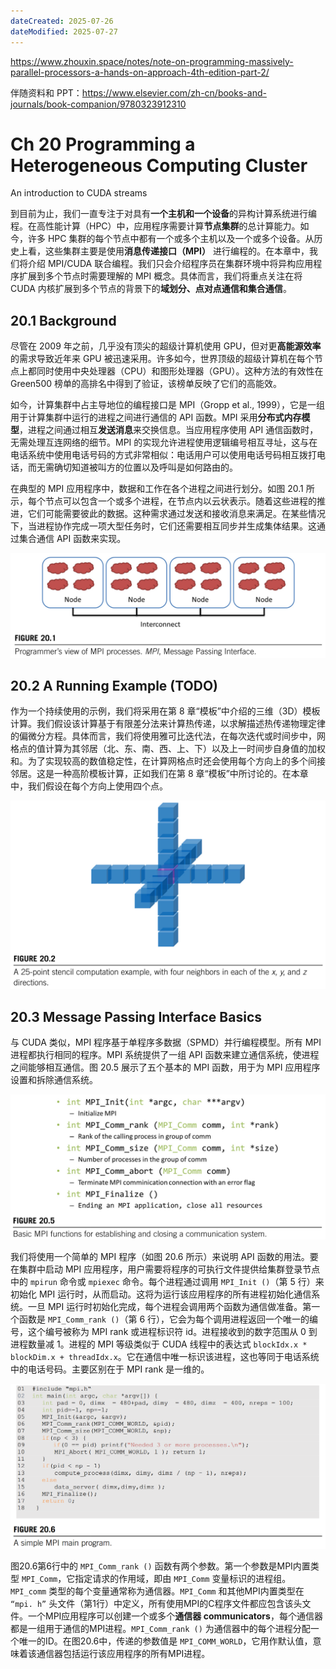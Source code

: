```yaml
---
dateCreated: 2025-07-26
dateModified: 2025-07-27
---
```


https://www.zhouxin.space/notes/note-on-programming-massively-parallel-processors-a-hands-on-approach-4th-edition-part-2/

伴随资料和 PPT：https://www.elsevier.com/zh-cn/books-and-journals/book-companion/9780323912310

# Ch 20 Programming a Heterogeneous Computing Cluster

An introduction to CUDA streams

到目前为止，我们一直专注于对具有**一个主机和一个设备**的异构计算系统进行编程。在高性能计算（HPC）中，应用程序需要计算**节点集群**的总计算能力。如今，许多 HPC 集群的每个节点中都有一个或多个主机以及一个或多个设备。从历史上看，这些集群主要是使用**消息传递接口（MPI）** 进行编程的。在本章中，我们将介绍 MPI/CUDA 联合编程。我们只会介绍程序员在集群环境中将异构应用程序扩展到多个节点时需要理解的 MPI 概念。具体而言，我们将重点关注在将 CUDA 内核扩展到多个节点的背景下的**域划分、点对点通信和集合通信**。

## 20.1 Background

尽管在 2009 年之前，几乎没有顶尖的超级计算机使用 GPU，但对更**高能源效率**的需求导致近年来 GPU 被迅速采用。许多如今，世界顶级的超级计算机在每个节点上都同时使用中央处理器（CPU）和图形处理器（GPU）。这种方法的有效性在 Green500 榜单的高排名中得到了验证，该榜单反映了它们的高能效。

如今，计算集群中占主导地位的编程接口是 MPI（Gropp et al., 1999），它是一组用于计算集群中运行的进程之间进行通信的 API 函数。MPI 采用**分布式内存模型**，进程之间通过相互**发送消息**来交换信息。当应用程序使用 API 通信函数时，无需处理互连网络的细节。MPI 的实现允许进程使用逻辑编号相互寻址，这与在电话系统中使用电话号码的方式非常相似：电话用户可以使用电话号码相互拨打电话，而无需确切知道被叫方的位置以及呼叫是如何路由的。

在典型的 MPI 应用程序中，数据和工作在各个进程之间进行划分。如图 20.1 所示，每个节点可以包含一个或多个进程，在节点内以云状表示。随着这些进程的推进，它们可能需要彼此的数据。这种需求通过发送和接收消息来满足。在某些情况下，当进程协作完成一项大型任务时，它们还需要相互同步并生成集体结果。这通过集合通信 API 函数来实现。

![](assets/大规模并行计算.assets/Fig20.1.png)

## 20.2 A Running Example (TODO)

作为一个持续使用的示例，我们将采用在第 8 章“模板”中介绍的三维（3D）模板计算。我们假设该计算基于有限差分法来计算热传递，以求解描述热传递物理定律的偏微分方程。具体而言，我们将使用雅可比迭代法，在每次迭代或时间步中，网格点的值计算为其邻居（北、东、南、西、上、下）以及上一时间步自身值的加权和。为了实现较高的数值稳定性，在计算网格点时还会使用每个方向上的多个间接邻居。这是一种高阶模板计算，正如我们在第 8 章“模板”中所讨论的。在本章中，我们假设在每个方向上使用四个点。

![](assets/大规模并行计算.assets/Fig20.2.png)

## 20.3 Message Passing Interface Basics

与 CUDA 类似，MPI 程序基于单程序多数据（SPMD）并行编程模型。所有 MPI 进程都执行相同的程序。MPI 系统提供了一组 API 函数来建立通信系统，使进程之间能够相互通信。图 20.5 展示了五个基本的 MPI 函数，用于为 MPI 应用程序设置和拆除通信系统。

![](assets/大规模并行计算.assets/Fig20.5.png)

我们将使用一个简单的 MPI 程序（如图 20.6 所示）来说明 API 函数的用法。要在集群中启动 MPI 应用程序，用户需要将程序的可执行文件提供给集群登录节点中的 `mpirun` 命令或 `mpiexec` 命令。每个进程通过调用 `MPI_Init ()`（第 5 行）来初始化 MPI 运行时，从而启动。这将为运行该应用程序的所有进程初始化通信系统。一旦 MPI 运行时初始化完成，每个进程会调用两个函数为通信做准备。第一个函数是 `MPI_Comm_rank ()`（第 6 行），它会为每个调用进程返回一个唯一的编号，这个编号被称为 MPI rank 或进程标识符 id。进程接收到的数字范围从 0 到进程数量减 1。进程的 MPI 等级类似于 CUDA 线程中的表达式 `blockIdx.x * blockDim.x + threadIdx.x`。它在通信中唯一标识该进程，这也等同于电话系统中的电话号码。主要区别在于 MPI rank 是一维的。

![](assets/大规模并行计算.assets/屏幕截图%202025-07-27%20095129.png)

图20.6第6行中的 `MPI_Comm_rank ()` 函数有两个参数。第一个参数是MPI内置类型 `MPI_Comm`，它指定请求的作用域，即由 `MPI_Comm` 变量标识的进程组。`MPI_comm` 类型的每个变量通常称为通信器。`MPI_Comm` 和其他MPI内置类型在 `“mpi. h”` 头文件（第1行）中定义，所有使用MPI的C程序文件都应包含该头文件。一个MPI应用程序可以创建一个或多个**通信器 communicators**，每个通信器都是一组用于通信的MPI进程。` MPI_Comm_rank () ` 为通信器中的每个进程分配一个唯一的ID。在图20.6中，传递的参数值是 ` MPI_COMM_WORLD `，它用作默认值，意味着该通信器包括运行该应用程序的所有MPI进程。